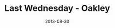 ---
layout: music 
title: "Last Wednesday - Oakley"
series: "Go Forth"
date: 2013-08-30 
description: ""
audio: "http://www.crossroads.net/players/media/hq/082813+LW-Oakley.mp3"
audio-duration: "40:30"
src: "http://www.crossroads.net/players/media/mediumHz/"
---
